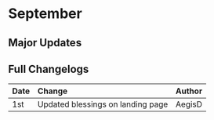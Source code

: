 # September

## Major Updates

## Full Changelogs

| Date | Change | Author |
| :--- | :--- | :--- |
| 1st | Updated blessings on landing page | AegisD |



